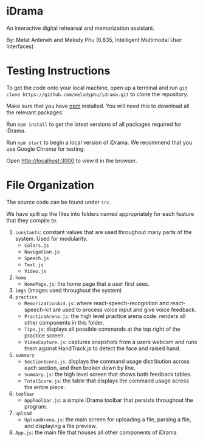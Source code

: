 # iDrama
An interactive digital rehearsal and memorization assistant.

By: Melat Anteneh and Melody Phu (6.835, Intelligent Multimodal User Interfaces)

# Testing Instructions
To get the code onto your local machine, open up a terminal and run `git clone https://github.com/melodyphu/idrama.git` to clone the repository.

Make sure that you have [npm](https://www.npmjs.com/get-npm) installed. You will need this to download all the relevant packages.

Run `npm install` to get the latest versions of all packages required for iDrama.

Run `npm start` to begin a local version of iDrama. We recommend that you use Google Chrome for testing.

Open [http://localhost:3000](http://localhost:3000) to view it in the browser.

# File Organization
The source code can be found under `src`.

We have split up the files into folders named appropriately for each feature that they compile to.

1. `constants`: constant values that are used throughout many parts of the system. Used for modularity.
   - `Colors.js`
   - `Navigation.js`
   - `Speech.js`
   - `Text.js`
   - `Video.js`
2. `home`
   - `HomePage.js`: the home page that a user first sees.
3. `imgs` (images used throughout the system)
4. `practice`
   - `MemorizationAid.js`: where react-speech-recognition and react-speech-kit are used to process voice input and give voice feedback.
   - `PracticeArena.js`: the high level practice arena code. renders all other components in this folder.
   - `Tips.js`: displays all possible commands at the top right of the practice screen.
   - `VideoCapture.js`: captures snapshots from a users webcam and runs them against HandTrack.js to detect the face and raised hand.
5. `summary`
   - `SectionScore.js`: displays the command usage distribution across each section, and then broken down by line.
   - `Summary.js`: the high level screen that shows both feedback tables.
   - `TotalScore.js`: the table that displays the command usage across the entire piece.
6. `toolbar`
   - `AppToolbar.js`: a simple iDrama toolbar that persists throughout the program.
7. `upload`
   - `UploadArena.js`: the main screen for uploading a file, parsing a file, and displaying a file preview.
8. `App.js`: the main file that houses all other components of iDrama
